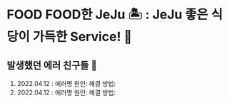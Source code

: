 # FOOD FOOD한 JeJu 🏝 : JeJu 좋은 식당이 가득한 Service! 🍊

## 발생했던 에러 친구들 🌝
1. 2022.04.12 : 에러명
    원인:
    해결 방법:
2. 2022.04.12 : 에러명
    원인:
    해결 방법:
